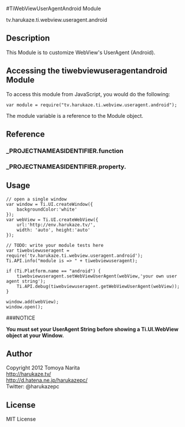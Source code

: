 #TiWebViewUserAgentAndroid Module

tv.harukaze.ti.webview.useragent.android

## Description

This Module  is to customize WebView's UserAgent (Android).

## Accessing the tiwebviewuseragentandroid Module

To access this module from JavaScript, you would do the following:

	var module = require("tv.harukaze.ti.webview.useragent.android");

The module variable is a reference to the Module object.	

## Reference

### ___PROJECTNAMEASIDENTIFIER__.function

### ___PROJECTNAMEASIDENTIFIER__.property.

## Usage

	// open a single window
	var window = Ti.UI.createWindow({
		backgroundColor:'white'
	});
	var webView = Ti.UI.createWebView({
		url:'http://env.harukaze.tv/', 
		width: 'auto', height:'auto'
	});
	
	// TODO: write your module tests here
	var tiwebviewuseragent = require('tv.harukaze.ti.webview.useragent.android');
	Ti.API.info("module is => " + tiwebviewuseragent);
	
	if (Ti.Platform.name == "android") {
	    tiwebviewuseragent.setWebViewUserAgent(webView,'your own user agent string');
		Ti.API.debug(tiwebviewuseragent.getWebViewUserAgent(webView));
	}
	
	window.add(webView);
	window.open();
	

###NOTICE

**You must set your UserAgent String before showing a Ti.UI.WebView object at your Window.**

## Author

Copyright 2012 Tomoya Narita   
http://harukaze.tv/  
http://d.hatena.ne.jp/harukazepc/  
Twitter: @harukazepc  

## License

MIT License
